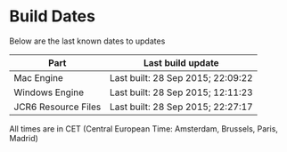 # Build Dates

Below are the last known dates to updates

Part | Last build update
-----|-----
Mac Engine | Last built: 28 Sep 2015; 22:09:22
Windows Engine | Last built: 28 Sep 2015; 12:11:23
JCR6 Resource Files | Last built: 28 Sep 2015; 22:27:17
All times are in CET (Central European Time: Amsterdam, Brussels, Paris, Madrid)



